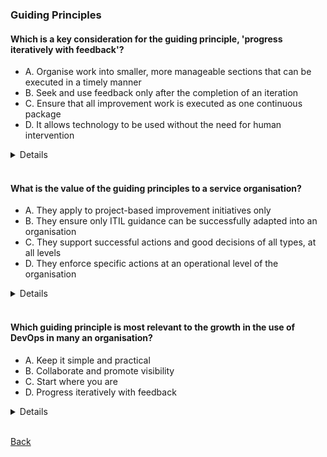 ### Guiding Principles
#### Which is a key consideration for the guiding principle, 'progress iteratively with feedback'?
- A. Organise work into smaller, more manageable sections that can be executed in a timely manner
- B. Seek and use feedback only after the completion of an iteration
- C. Ensure that all improvement work is executed as one continuous package
- D. It allows technology to be used without the need for human intervention
<details>
  A. Organise work into smaller, more manageable sections that can be executed in a timely manner
</details>
<br>

#### What is the value of the guiding principles to a service organisation?
- A. They apply to project-based improvement initiatives only
- B. They ensure only ITIL guidance can be successfully adapted into an organisation
- C. They support successful actions and good decisions of all types, at all levels
- D. They enforce specific actions at an operational level of the organisation
<details>
  C. They support successful actions and good decisions of all types, at all levels
</details>
<br>

#### Which guiding principle is most relevant to the growth in the use of DevOps in many an organisation?
- A. Keep it simple and practical
- B. Collaborate and promote visibility
- C. Start where you are
- D. Progress iteratively with feedback
<details>
  B. Collaborate and promote visibility
</details>
<br>

[Back](README.md)
